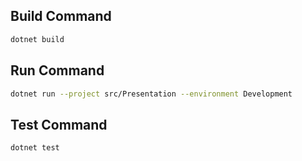 ## Build Command

```sh
dotnet build
```

## Run Command

```sh
dotnet run --project src/Presentation --environment Development

```

## Test Command

```sh
dotnet test
```
